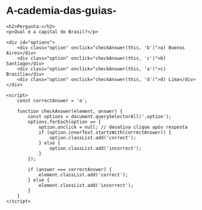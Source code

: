 # A-cademia-das-guias-
<!DOCTYPE html>
<html lang="pt-br">
<head>
    <meta charset="UTF-8">
    <meta name="viewport" content="width=device-width, initial-scale=1.0">
    <title>Quiz Interativo</title>
    <style>
        body {
            font-family: Arial, sans-serif;
            margin: 40px;
        }
        .option {
            display: block;
            margin: 10px 0;
            padding: 10px;
            width: 300px;
            border: 2px solid #ccc;
            border-radius: 5px;
            cursor: pointer;
            background-color: white;
            transition: background-color 0.3s, color 0.3s;
        }
        .correct {
            background-color: #4CAF50;
            color: white;
            border-color: #4CAF50;
        }
        .incorrect {
            background-color: #f44336;
            color: white;
            border-color: #f44336;
        }
    </style>
</head>
<body>

    <h2>Pergunta:</h2>
    <p>Qual é a capital do Brasil?</p>

    <div id="options">
        <div class="option" onclick="checkAnswer(this, 'b')">a) Buenos Aires</div>
        <div class="option" onclick="checkAnswer(this, 'c')">b) Santiago</div>
        <div class="option" onclick="checkAnswer(this, 'a')">c) Brasília</div>
        <div class="option" onclick="checkAnswer(this, 'd')">d) Lima</div>
    </div>

    <script>
        const correctAnswer = 'a';

        function checkAnswer(element, answer) {
            const options = document.querySelectorAll('.option');
            options.forEach(option => {
                option.onclick = null; // desativa clique após resposta
                if (option.innerText.startsWith(correctAnswer)) {
                    option.classList.add('correct');
                } else {
                    option.classList.add('incorrect');
                }
            });

            if (answer === correctAnswer) {
                element.classList.add('correct');
            } else {
                element.classList.add('incorrect');
            }
        }
    </script>

</body>
</html>

